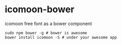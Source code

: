 icomoon-bower
=============

icomoon free font as a bower component

```
sudo npm bower -g # bower is awesome
bower install icomoon -S # under your awesome app
```
